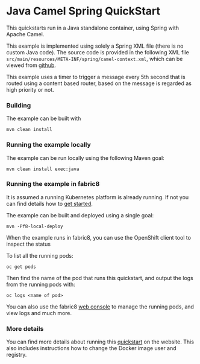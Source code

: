 # Java Camel Spring QuickStart

This quickstarts run in a Java standalone container, using Spring with Apache Camel.

This example is implemented using solely a Spring XML file (there is no custom Java code).
The source code is provided in the following XML file `src/main/resources/META-INF/spring/camel-context.xml`,
which can be viewed from [github](https://github.com/fabric8io/ipaas-quickstarts/blob/master/quickstart/java/camel-spring/src/main/resources/META-INF/spring/camel-context.xml).

This example uses a timer to trigger a message every 5th second that is routed using a content based router, based on
the message is regarded as high priority or not.


### Building

The example can be built with

    mvn clean install


### Running the example locally

The example can be run locally using the following Maven goal:

    mvn clean install exec:java


### Running the example in fabric8

It is assumed a running Kubernetes platform is already running. If not you can find details how to [get started](http://fabric8.io/guide/getStarted/index.html).

The example can be built and deployed using a single goal:

    mvn -Pf8-local-deploy

When the example runs in fabric8, you can use the OpenShift client tool to inspect the status

To list all the running pods:

    oc get pods

Then find the name of the pod that runs this quickstart, and output the logs from the running pods with:

    oc logs <name of pod>

You can also use the fabric8 [web console](http://fabric8.io/guide/console.html) to manage the
running pods, and view logs and much more.


### More details

You can find more details about running this [quickstart](http://fabric8.io/guide/quickstarts/running.html) on the website. This also includes instructions how to change the Docker image user and registry.

